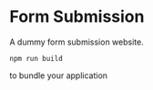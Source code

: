 # Form Submission

A dummy form submission website.

```
npm run build
```

to bundle your application
